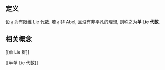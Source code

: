 
## 定义

设 $\mathfrak g$ 为有限维 Lie 代数. 若 $\mathfrak g$ 非 Abel, 且没有非平凡的理想, 则称之为**单 Lie 代数**.

## 相关概念

[[单 Lie 群]]

[[半单 Lie 代数]]